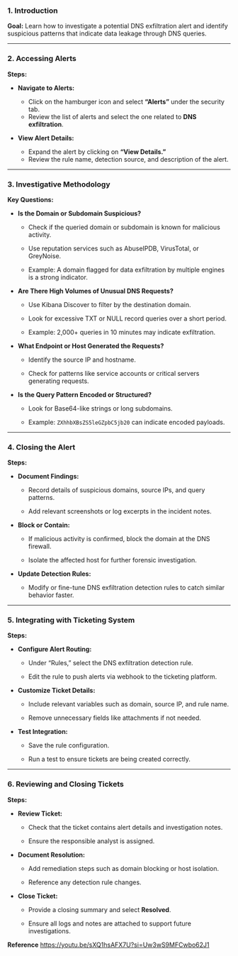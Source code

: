 ### 1. Introduction

**Goal:** Learn how to investigate a potential DNS exfiltration alert and identify suspicious patterns that indicate data leakage through DNS queries.

---

### 2. Accessing Alerts

**Steps:**

- **Navigate to Alerts:**
    
    - Click on the hamburger icon and select **“Alerts”** under the security tab.
    - Review the list of alerts and select the one related to **DNS exfiltration**.


- **View Alert Details:**
    
    - Expand the alert by clicking on **“View Details.”**
    - Review the rule name, detection source, and description of the alert.

---

### 3. Investigative Methodology

**Key Questions:**

- **Is the Domain or Subdomain Suspicious?**
    
    - Check if the queried domain or subdomain is known for malicious activity.
        
    - Use reputation services such as AbuseIPDB, VirusTotal, or GreyNoise.
        
    - Example: A domain flagged for data exfiltration by multiple engines is a strong indicator.
        
- **Are There High Volumes of Unusual DNS Requests?**
    
    - Use Kibana Discover to filter by the destination domain.
        
    - Look for excessive TXT or NULL record queries over a short period.
        
    - Example: 2,000+ queries in 10 minutes may indicate exfiltration.
        
- **What Endpoint or Host Generated the Requests?**
    
    - Identify the source IP and hostname.
        
    - Check for patterns like service accounts or critical servers generating requests.
        
- **Is the Query Pattern Encoded or Structured?**
    
    - Look for Base64-like strings or long subdomains.
        
    - Example: `ZXhhbXBsZS5leGZpbC5jb20` can indicate encoded payloads.
        

---

### 4. Closing the Alert

**Steps:**

- **Document Findings:**
    
    - Record details of suspicious domains, source IPs, and query patterns.
        
    - Add relevant screenshots or log excerpts in the incident notes.
        
- **Block or Contain:**
    
    - If malicious activity is confirmed, block the domain at the DNS firewall.
        
    - Isolate the affected host for further forensic investigation.
        
- **Update Detection Rules:**
    
    - Modify or fine-tune DNS exfiltration detection rules to catch similar behavior faster.
        

---

### 5. Integrating with Ticketing System

**Steps:**

- **Configure Alert Routing:**
    
    - Under “Rules,” select the DNS exfiltration detection rule.
        
    - Edit the rule to push alerts via webhook to the ticketing platform.
        
- **Customize Ticket Details:**
    
    - Include relevant variables such as domain, source IP, and rule name.
        
    - Remove unnecessary fields like attachments if not needed.
        
- **Test Integration:**
    
    - Save the rule configuration.
        
    - Run a test to ensure tickets are being created correctly.
        

---

### 6. Reviewing and Closing Tickets

**Steps:**

- **Review Ticket:**
    
    - Check that the ticket contains alert details and investigation notes.
        
    - Ensure the responsible analyst is assigned.
        
- **Document Resolution:**
    
    - Add remediation steps such as domain blocking or host isolation.
        
    - Reference any detection rule changes.
        
- **Close Ticket:**
    
    - Provide a closing summary and select **Resolved**.
        
    - Ensure all logs and notes are attached to support future investigations.

**Reference**
https://youtu.be/sXQ1hsAFX7U?si=Uw3wS9MFCwbo62J1